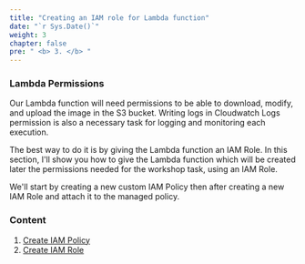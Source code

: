 ```yaml
---
title: "Creating an IAM role for Lambda function"
date: "`r Sys.Date()`"
weight: 3
chapter: false
pre: " <b> 3. </b> "
---
```


### Lambda Permissions

Our Lambda function will need permissions to be able to download, modify, and upload the image in the S3 bucket. Writing logs in Cloudwatch Logs permission is also a necessary task for logging and monitoring each execution.

The best way to do it is by giving the Lambda function an IAM Role. In this section, I'll show you how to give the Lambda function which will be created later the permissions needed for the workshop task, using an IAM Role.

We'll start by creating a new custom IAM Policy then after creating a new IAM Role and attach it to the managed policy.

### Content

1. [Create IAM Policy](3.1-createiampolicy)
2. [Create IAM Role](3.2-createiamrole)
